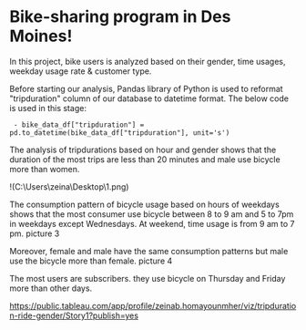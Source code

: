 # Bike-sharing program in Des Moines!

In this project, bike users is analyzed based on their gender, time usages, weekday usage rate & customer type.

Before starting our analysis, Pandas library of Python is used to reformat "tripduration" column of our database to datetime format. The below code is used in this stage:

	 - bike_data_df["tripduration"] = pd.to_datetime(bike_data_df["tripduration"], unit='s') 
The analysis of tripdurations based on hour and gender shows that the duration of the most trips are less than 20 minutes and male use bicycle more than women.



!(C:\Users\zeina\Desktop\1.png)

The consumption pattern of bicycle usage based on hours of weekdays shows that the most consumer use bicycle between 8 to 9 am and 5 to 7pm in weekdays except Wednesdays. At weekend, time usage is from 9 am to 7 pm.
picture 3

Moreover, female and male have the same consumption patterns but male use the bicycle more than female.
picture 4

The most users are subscribers. they use bicycle on Thursday and Friday more than other days.

https://public.tableau.com/app/profile/zeinab.homayounmher/viz/tripduration-ride-gender/Story1?publish=yes
  
